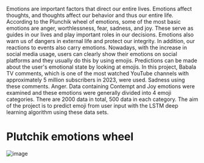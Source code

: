 Emotions are important factors that direct our entire lives. Emotions affect thoughts, and thoughts 
affect our behavior and thus our entire life. According to the Plunchik wheel of emotions, some of the 
most basic emotions are anger, worthlessness, fear, sadness, and joy. These serve as guides in our lives 
and play important roles in our decisions. Emotions also warn us of dangers in external life and protect 
our integrity. In addition, our reactions to events also carry emotions. Nowadays, with the increase in 
social media usage, users can clearly show their emotions on social platforms and they usually do this 
by using emojis. Predictions can be made about the user's emotional state by looking at emojis. In this 
project, Babala TV comments, which is one of the most watched YouTube channels with 
approximately 5 million subscribers in 2023, were used. Sadness using these comments. Anger. Data 
containing Contempt and Joy emotions were examined and these emotions were generally divided into 
4 emoji categories. There are 2000 data in total, 500 data in each category. The aim of the project is to 
predict emoji from user input with the LSTM deep learning algorithm using these data sets.

# Plutchik emotions wheel

![image](https://github.com/zuleyhairmakk/Emoji-Prediction/assets/87870858/73abb3a2-97d2-4761-ab16-33b82094f7c2)

